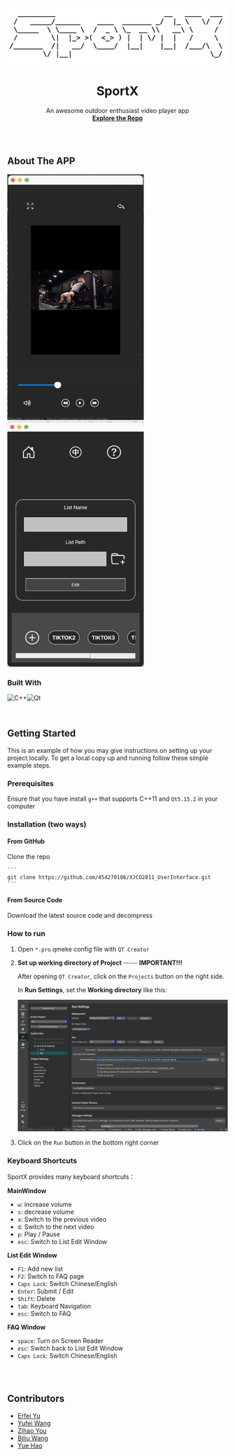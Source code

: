 <!-- PROJECT LOGO -->
<br />

<div align="center">
  <img src="./img/logo.png" alt="Logo">
  <h1 align="center">SportX</h3>
  <p align="center">
    An awesome outdoor enthusiast video player app
    <br />
    <a href="https://github.com/454270186/XJCO2811_UserInterface"><strong>Explore the Repo</strong></a>
    <br />
  </p>


</div>

<br/>

<br/>

<!-- ABOUT THE PROJECT -->

## About The APP

<div style="display: inline-block;">
    <img src="./img/videoplayer.png" alt="mainwindow" width="312" height="560" />
	<img src="./img/listset.png" alt="listset" width="312" height="560" />
</div>





<br/>


### Built With

![C++](https://img.shields.io/badge/c++-%2300599C.svg?style=for-the-badge&logo=c%2B%2B&logoColor=white)![Qt](https://img.shields.io/badge/Qt-%23217346.svg?style=for-the-badge&logo=Qt&logoColor=white)



<br/>

<!-- GETTING STARTED -->

## Getting Started

This is an example of how you may give instructions on setting up your project locally.
To get a local copy up and running follow these simple example steps.

### Prerequisites

Ensure that you have install `g++` that supports C++11 and `Qt5.15.2` in your computer



### Installation (two ways)

#### From GitHub

Clone the repo

	```
	git clone https://github.com/454270186/XJCO2811_UserInterface.git
	```



#### From Source Code

Download the latest source code and decompress



### How to run

1. Open `*.pro` qmeke config file with `QT Creator`

2. **Set up working directory of Project** ----- **IMPORTANT!!!**

   After opening `QT Creator`, click on the `Projects` button on the right side.

   In **Run Settings**,  set the **Working directory** like this:

   <img src="./img/setup.png" alt="setup" style="zoom:50%;" />

   

3. Click on the `Run` button in the bottom right corner



### Keyboard Shortcuts

SportX provides many keyboard shortcuts：

**MainWindow**

- `w`: increase volume
- `s`: decrease volume
- `a`: Switch to the previous video
- `d`: Switch to the next video
- `p`: Play / Pause
- `esc`: Switch to List Edit Window

**List Edit Window**

- `F1`: Add new list
- `F2`: Switch to FAQ page
- `Caps Lock`: Switch Chinese/English
- `Enter`: Submit / Edit
- `Shift`: Delete
- `tab`: Keyboard Navigation
- `esc`: Switch to FAQ

**FAQ Window**

- `space`: Turn on Screen Reader
- `esc`: Switch back to List Edit Window
- `Caps Lock`: Switch Chinese/English



<br/>

<br/>

<!-- CONTRIBUTING -->

## Contributors

- [Erfei Yu](https://github.com/454270186)
- [Yufei Wang](https://github.com/Deck-Wang416)
- [Zihao You](https://github.com/romanticthemeRT)
- [Biliu Wang](https://github.com/Bi666)
- [Yue Hao](https://github.com/HaoYue201587216)